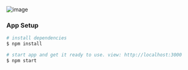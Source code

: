 ![image](https://user-images.githubusercontent.com/59766658/191976791-355d4109-522e-4803-a675-ed8a175a6b96.png)

### App Setup
```bash
# install dependencies 
$ npm install

# start app and get it ready to use. view: http://localhost:3000
$ npm start
```

